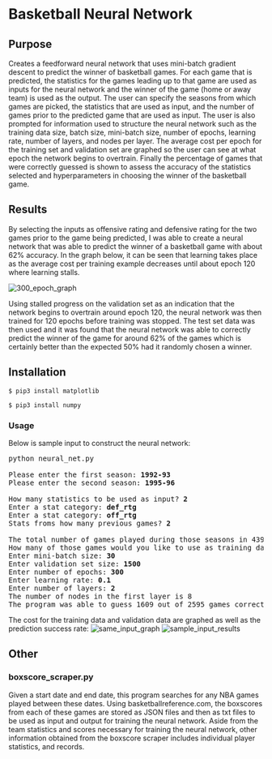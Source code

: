 # Basketball Neural Network
## Purpose
Creates a feedforward neural network that uses mini-batch gradient descent to predict the winner of basketball games.  For each game that is predicted, the statistics for the games leading up to that game are used as inputs for the neural network and the winner of the game (home or away team) is used as the output.
The user can specify the seasons from which games are picked, the statistics that are used
as input, and the number of games prior to the predicted game that are used as input.
The user is also prompted for information used to structure the neural network such as the
training data size, batch size, mini-batch size, number of epochs, learning rate, number of
layers, and nodes per layer.
The average cost per epoch for the training set and validation set are graphed so the user can see at what epoch the network begins to overtrain.
Finally the percentage of games that were correctly guessed is shown to assess the accuracy of the statistics selected and hyperparameters in choosing the winner of the basketball game.

## Results
By selecting the inputs as offensive rating and defensive rating for the two games prior to the game being predicted, I was able to create a neural network that was able to predict the winner of a basketball game with about 62% accuracy.  In the graph below, it can be seen that learning takes place as the average cost per training example decreases until about epoch 120 where learning stalls.

![300_epoch_graph](https://user-images.githubusercontent.com/23203851/38541682-d852508c-3c6d-11e8-8acc-b6b24eb40931.png)

Using stalled progress on the validation set as an indication that the network begins to overtrain around epoch 120, the neural network was then trained for 120 epochs before training was stopped.  The test set data was then used and it was found that the neural network was able to correctly predict the winner of the game for around 62% of the games which is certainly better than the expected 50% had it randomly chosen a winner.

## Installation
`$ pip3 install matplotlib`

`$ pip3 install numpy`

### Usage
Below is sample input to construct the neural network:
<pre>
python neural_net.py

Please enter the first season: <b>1992-93</b>
Please enter the second season: <b>1995-96</b>

How many statistics to be used as input? <b>2</b>
Enter a stat category: <b>def_rtg</b>
Enter a stat category: <b>off_rtg</b>
Stats froms how many previous games? <b>2</b>

The total number of games played during those seasons in 4395
How many of those games would you like to use as training data? <b>300</b>
Enter mini-batch size: <b>30</b>
Enter validation set size: <b>1500</b>
Enter number of epochs: <b>300</b>
Enter learning rate: <b>0.1</b>
Enter number of layers: <b>2</b>
The number of nodes in the first layer is 8
The program was able to guess 1609 out of 2595 games correctly for 62.003854% success rate
</pre>
The cost for the training data and validation data are graphed as well as the prediction success rate:
![same_input_graph](https://user-images.githubusercontent.com/23203851/38967661-1ff45e00-4356-11e8-9f06-e42fedfc326e.png)
![sample_input_results](https://user-images.githubusercontent.com/23203851/38967666-24b6e872-4356-11e8-9c76-30f40d8c4cbf.png)

## Other
### boxscore_scraper.py
Given a start date and end date, this program searches for any NBA games played between these dates.  Using basketballreference.com, the boxscores from each of these games are stored as JSON files and then as txt files to be used as input and output for training the neural network.  Aside from the team statistics and scores necessary for training the neural network, other information obtained from the boxscore scraper includes individual player statistics, and records.
